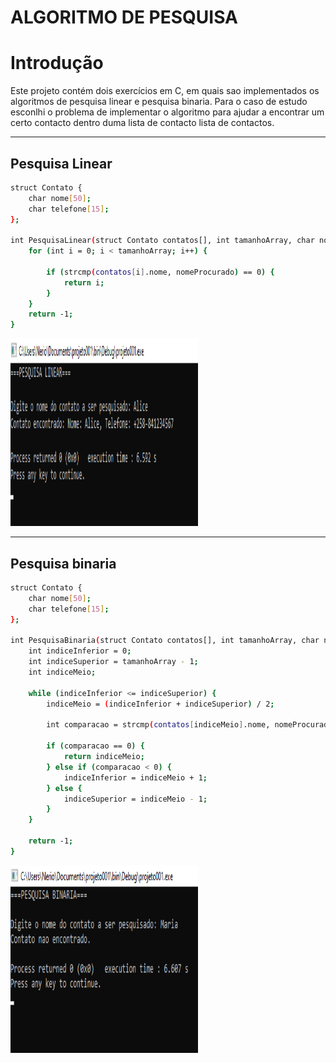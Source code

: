 # ALGORITMO DE PESQUISA

# Introdução

Este projeto contém dois exercícios em C, em quais sao implementados os algoritmos de pesquisa linear e pesquisa binaria. Para o caso de estudo esconlhi o problema de implementar o algoritmo para ajudar a encontrar um certo contacto dentro duma lista de contacto lista de contactos.

---

## Pesquisa Linear

```bash
struct Contato {
    char nome[50];
    char telefone[15];
};

int PesquisaLinear(struct Contato contatos[], int tamanhoArray, char nomeProcurado[]) {
    for (int i = 0; i < tamanhoArray; i++) {

        if (strcmp(contatos[i].nome, nomeProcurado) == 0) {
            return i;
        }
    }
    return -1;
}
```
<img src="images\Screenshot (24).png" alt="Console" width="300" height="300">

---

## Pesquisa binaria

```bash
struct Contato {
    char nome[50];
    char telefone[15];
};

int PesquisaBinaria(struct Contato contatos[], int tamanhoArray, char nomeProcurado[]) {
    int indiceInferior = 0;
    int indiceSuperior = tamanhoArray - 1;
    int indiceMeio;

    while (indiceInferior <= indiceSuperior) {
        indiceMeio = (indiceInferior + indiceSuperior) / 2;

        int comparacao = strcmp(contatos[indiceMeio].nome, nomeProcurado);

        if (comparacao == 0) {
            return indiceMeio;
        } else if (comparacao < 0) {
            indiceInferior = indiceMeio + 1;
        } else {
            indiceSuperior = indiceMeio - 1;
        }
    }

    return -1;
}
```
<img src="images\Screenshot (25).png" alt="Console" width="300" height="300">
